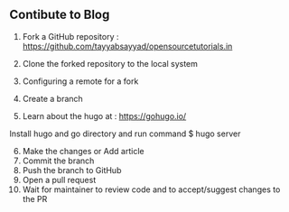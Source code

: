 ## Contibute to Blog

1. Fork a GitHub repository : https://github.com/tayyabsayyad/opensourcetutorials.in

2. Clone the forked repository to the local system
3. Configuring a remote for a fork
4. Create a branch

5. Learn about the hugo at : https://gohugo.io/

Install hugo and go directory and run command
\$ hugo server

6. Make the changes or Add article
7. Commit the branch
8. Push the branch to GitHub
9. Open a pull request
10. Wait for maintainer to review code and to accept/suggest changes to the PR
